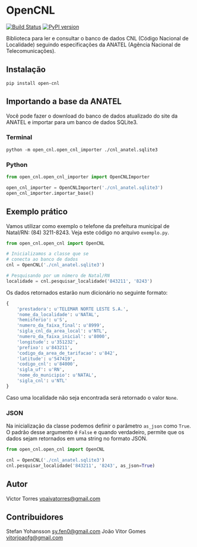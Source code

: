 # OpenCNL

[![Build Status](https://travis-ci.org/EvoluxBR/open-cnl.svg?branch=master)](https://travis-ci.org/EvoluxBR/open-cnl)
[![PyPI version](https://badge.fury.io/py/open-cnl.svg)](https://badge.fury.io/py/open-cnl)

Biblioteca para ler e consultar o banco de dados CNL (Código Nacional de Localidade) seguindo especificações da ANATEL (Agência Nacional de Telecomunicações).

## Instalação

```shell
pip install open-cnl
```

## Importando a base da ANATEL

Você pode fazer o download do banco de dados atualizado do site da ANATEL
e importar para um banco de dados SQLite3.

### Terminal

```shell
python -m open_cnl.open_cnl_importer ./cnl_anatel.sqlite3
```

### Python

```python
from open_cnl.open_cnl_importer import OpenCNLImporter

open_cnl_importer = OpenCNLImporter('./cnl_anatel.sqlite3')
open_cnl_importer.importar_base()
```

## Exemplo prático

Vamos utilizar como exemplo o telefone da prefeitura municipal de Natal/RN:
(84) 3211-8243. Veja este código no arquivo `exemplo.py`.

```python
from open_cnl.open_cnl import OpenCNL

# Inicializamos a classe que se
# conecta ao banco de dados
cnl = OpenCNL('./cnl_anatel.sqlite3')

# Pesquisando por um número de Natal/RN
localidade = cnl.pesquisar_localidade('843211', '8243')
```

Os dados retornados estarão num dicionário no seguinte formato:

```python
{
    'prestadora': u'TELEMAR NORTE LESTE S.A.',
    'nome_da_localidade': u'NATAL',
    'hemisferio': u'S',
    'numero_da_faixa_final': u'8999',
    'sigla_cnl_da_area_local': u'NTL',
    'numero_da_faixa_inicial': u'8000',
    'longitude': u'351232',
    'prefixo': u'843211',
    'codigo_da_area_de_tarifacao': u'842',
    'latitude': u'547419',
    'codigo_cnl': u'84000',
    'sigla_uf': u'RN',
    'nome_do_municipio': u'NATAL',
    'sigla_cnl': u'NTL'
}
```

Caso uma localidade não seja encontrada será retornado o valor `None`.

### JSON

Na inicialização da classe podemos definir o parâmetro `as_json` como `True`.
O padrão desse argumento é `False` e quando verdadeiro, permite que os dados
sejam retornados em uma string no formato JSON.

```python
from open_cnl.open_cnl import OpenCNL

cnl = OpenCNL('./cnl_anatel.sqlite3')
cnl.pesquisar_localidade('843211', '8243', as_json=True)
```

## Autor

Victor Torres <vpaivatorres@gmail.com>

## Contribuidores

Stefan Yohansson <sy.fen0@gmail.com>
João Vitor Gomes <vitorjoaofg@gmail.com>
